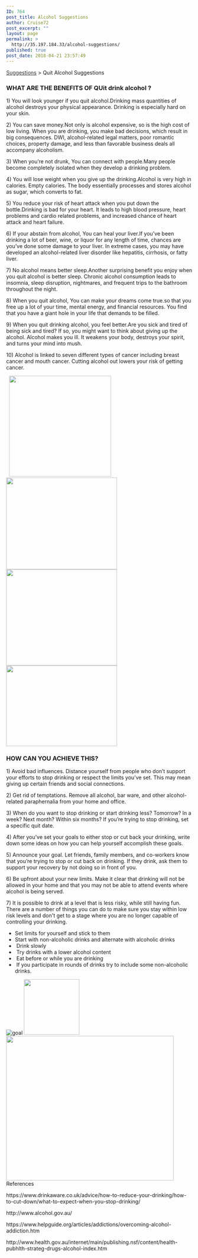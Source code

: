 ```yaml
---
ID: 764
post_title: Alcohol Suggestions
author: Cruise72
post_excerpt: ""
layout: page
permalink: >
  http://35.197.184.33/alcohol-suggestions/
published: true
post_date: 2018-04-21 23:57:49
---
```

<p style="text-align: left;"><a style="color: #333333;" href="http://www.cvdhelper.tk/suggestions/">Suggestions</a> &gt; Quit Alcohol Suggestions</p>		
			<h3>WHAT ARE THE BENEFITS OF QUit drink alcohol ?</h3>		
		<p>1) You will look younger if you quit alcohol.Drinking mass quantities of alcohol destroys your physical appearance. Drinking is especially hard on your skin.</p><p>2) You can save money.Not only is alcohol expensive, so is the high cost of low living. When you are drinking, you make bad decisions, which result in big consequences. DWI, alcohol-related legal matters, poor romantic choices, property damage, and less than favorable business deals all accompany alcoholism.</p><p>3) When you’re not drunk, You can connect with people.Many people become completely isolated when they develop a drinking problem.</p><p>4) You will lose weight when you give up the drinking.Alcohol is very high in calories. Empty calories. The body essentially processes and stores alcohol as sugar, which converts to fat.</p><p>5) You reduce your risk of heart attack when you put down the bottle.Drinking is bad for your heart. It leads to high blood pressure, heart problems and cardio related problems, and increased chance of heart attack and heart failure.</p><p>6) If your abstain from alcohol, You can heal your liver.If you’ve been drinking a lot of beer, wine, or liquor for any length of time, chances are you’ve done some damage to your liver. In extreme cases, you may have developed an alcohol-related liver disorder like hepatitis, cirrhosis, or fatty liver.</p><p>7) No alcohol means better sleep.Another surprising benefit you enjoy when you quit alcohol is better sleep. Chronic alcohol consumption leads to insomnia, sleep disruption, nightmares, and frequent trips to the bathroom throughout the night. </p><p>8) When you quit alcohol, You can make your dreams come true.so that you free up a lot of your time, mental energy, and financial resources. You find that you have a giant hole in your life that demands to be filled.</p><p>9) When you quit drinking alcohol, you feel better.Are you sick and tired of being sick and tired? If so, you might want to think about giving up the alcohol. Alcohol makes you ill. It weakens your body, destroys your spirit, and turns your mind into mush.</p><p>10) Alcohol is linked to seven different types of cancer including breast cancer and mouth cancer. Cutting alcohol out lowers your risk of getting cancer.</p> 		
										<img width="276" height="272" src="http://35.197.184.33/wp-content/uploads/2018/04/money.png" alt="" />											
										<img width="300" height="248" src="http://35.197.184.33/wp-content/uploads/2018/04/hett-300x248.png" alt="" srcset="http://35.197.184.33/wp-content/uploads/2018/04/hett-300x248.png 300w, http://35.197.184.33/wp-content/uploads/2018/04/hett.png 350w" sizes="(max-width: 300px) 100vw, 300px" />											
										<img width="300" height="260" src="http://35.197.184.33/wp-content/uploads/2018/04/skinny-300x260.png" alt="" srcset="http://35.197.184.33/wp-content/uploads/2018/04/skinny-300x260.png 300w, http://35.197.184.33/wp-content/uploads/2018/04/skinny.png 306w" sizes="(max-width: 300px) 100vw, 300px" />											
										<img width="300" height="218" src="http://35.197.184.33/wp-content/uploads/2018/04/sleep-300x218.png" alt="" srcset="http://35.197.184.33/wp-content/uploads/2018/04/sleep-300x218.png 300w, http://35.197.184.33/wp-content/uploads/2018/04/sleep.png 370w" sizes="(max-width: 300px) 100vw, 300px" />											
			<h3>HOW CAN YOU ACHIEVE THIS?</h3>		
		<p>1) Avoid bad influences. Distance yourself from people who don’t support your efforts to stop drinking or respect the limits you’ve set. This may mean giving up certain friends and social connections.</p><p>2) Get rid of temptations. Remove all alcohol, bar ware, and other alcohol-related paraphernalia from your home and office.</p><p>3) When do you want to stop drinking or start drinking less? Tomorrow? In a week? Next month? Within six months? If you’re trying to stop drinking, set a specific quit date.</p><p>4) After you’ve set your goals to either stop or cut back your drinking, write down some ideas on how you can help yourself accomplish these goals.</p><p>5) Announce your goal. Let friends, family members, and co-workers know that you’re trying to stop or cut back on drinking. If they drink, ask them to support your recovery by not doing so in front of you.</p><p>6) Be upfront about your new limits. Make it clear that drinking will not be allowed in your home and that you may not be able to attend events where alcohol is being served. </p><p>7) It is possible to drink at a level that is less risky, while still having fun. There are a number of things you can do to make sure you stay within low risk levels and don't get to a stage where you are no longer capable of controlling your drinking.</p><ul><li>Set limits for yourself and stick to them</li><li>Start with non-alcoholic drinks and alternate with alcoholic drinks</li><li> Drink slowly</li><li> Try drinks with a lower alcohol content</li><li> Eat before or while you are drinking</li><li> If you participate in rounds of drinks try to include some non-alcoholic drinks.</li></ul>		
										<img src="http://35.197.184.33/wp-content/uploads/elementor/thumbs/goal-np4mozmrdstnic2rp2zeikn20n1743kwmjnhpcg15c.png" title="goal" alt="goal" />											
										<img width="150" height="150" src="http://35.197.184.33/wp-content/uploads/2018/04/lapis-150x150.png" alt="" srcset="http://35.197.184.33/wp-content/uploads/2018/04/lapis-150x150.png 150w, http://35.197.184.33/wp-content/uploads/2018/04/lapis-300x300.png 300w, http://35.197.184.33/wp-content/uploads/2018/04/lapis-768x768.png 768w, http://35.197.184.33/wp-content/uploads/2018/04/lapis-1024x1024.png 1024w, http://35.197.184.33/wp-content/uploads/2018/04/lapis.png 1200w" sizes="(max-width: 150px) 100vw, 150px" />											
										<img width="453" height="391" src="http://35.197.184.33/wp-content/uploads/2018/04/dd-3.png" alt="" srcset="http://35.197.184.33/wp-content/uploads/2018/04/dd-3.png 453w, http://35.197.184.33/wp-content/uploads/2018/04/dd-3-300x259.png 300w" sizes="(max-width: 453px) 100vw, 453px" />											
												References  					
					<p>https://www.drinkaware.co.uk/advice/how-to-reduce-your-drinking/how-to-cut-down/what-to-expect-when-you-stop-drinking/</p><p>http://www.alcohol.gov.au/</p><p>https://www.helpguide.org/articles/addictions/overcoming-alcohol-addiction.htm</p><p>http://www.health.gov.au/internet/main/publishing.nsf/content/health-pubhlth-strateg-drugs-alcohol-index.htm</p> 